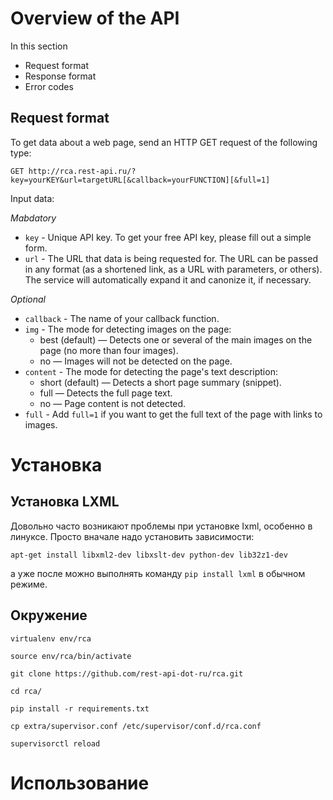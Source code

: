 # Overview of the API

In this section

- Request format
- Response format
- Error codes

## Request format

To get data about a web page, send an HTTP GET request of the following type:

`GET http://rca.rest-api.ru/?key=yourKEY&url=targetURL[&callback=yourFUNCTION][&full=1]`

Input data:

*Mabdatory*

- `key` - Unique API key. To get your free API key, please fill out a simple form.
- `url` - The URL that data is being requested for. The URL can be passed in any format (as a shortened link, as a URL
 with parameters, or others). The service will automatically expand it and canonize it, if necessary.

*Optional*

- `callback` - The name of your callback function.
- `img` - The mode for detecting images on the page:
    - best (default) — Detects one or several of the main images on the page (no more than four images).
    - no — Images will not be detected on the page.
- `content` - The mode for detecting the page's text description:
    - short (default) — Detects a short page summary (snippet).
    - full — Detects the full page text.
    - no — Page content is not detected.
- `full` - Add `full=1` if you want to get the full text of the page with links to images.



# Установка
## Установка LXML

Довольно часто возникают проблемы при установке Ixml, особенно в линуксе. Просто вначале надо установить зависимости:

```
apt-get install libxml2-dev libxslt-dev python-dev lib32z1-dev
```

а уже после можно выполнять команду `pip install lxml` в обычном режиме.

## Окружение

`virtualenv env/rca `

`source env/rca/bin/activate`

`git clone https://github.com/rest-api-dot-ru/rca.git`

`cd rca/`

`pip install -r requirements.txt`

`cp extra/supervisor.conf /etc/supervisor/conf.d/rca.conf`

`supervisorctl reload`

# Использование

